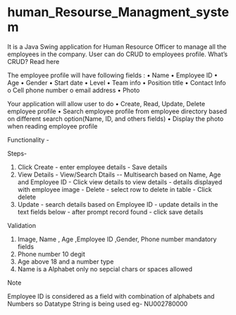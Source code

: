 # human_Resourse_Managment_system

It is a Java Swing application for Human Resource Officer to manage all the 
employees in the company. 
User can do CRUD to employees profile. 
 What’s CRUD? Read here 
 
The employee profile will have following fields : 
• Name 
• Employee ID 
• Age 
• Gender 
• Start date 
• Level 
• Team info 
• Position title 
• Contact Info 
o Cell phone number 
o email address 
• Photo 
 
Your application will allow user to do 
• Create, Read, Update, Delete employee profile 
• Search employee profile from employee directory based on different search 
option(Name, ID, and others fields) 
• Display the photo when reading employee profile 

 Functionality -

 Steps- 
 1) Click Create - enter employee details - Save details
 2) View Details - View/Search Dtails -- Multisearch based on Name, Age and Employee ID - Click view details to view details - details displayed with employee image 
                 - Delete - select row to delete in table - Click delete
 3) Update - search details based on Employee ID - update details in the text fields below - after prompt record found - click save details 

 Validation

 1) Image, Name , Age ,Employee ID ,Gender, Phone number mandatory fields
 2) Phone number 10 degit
 3) Age above 18 and a number type 
 4) Name is a Alphabet only no sepcial chars or spaces allowed  



 Note 

 Employee ID is considered as a field with combination of alphabets and Numbers so Datatype String is being used eg- NU002780000
